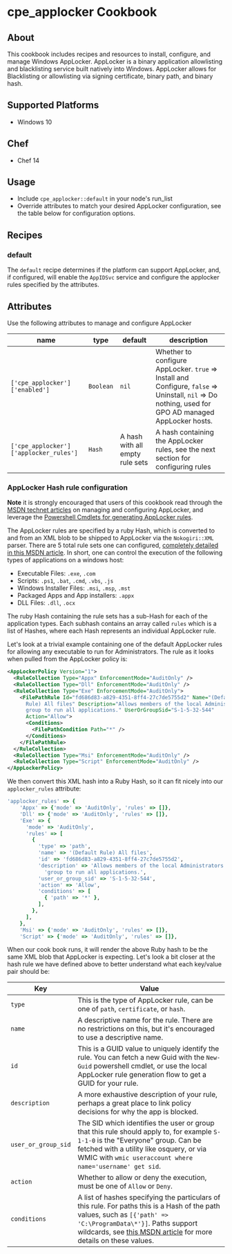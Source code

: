 cpe_applocker Cookbook
====================
About
--------------------
This cookbook includes recipes and resources to install, configure, and manage
Windows AppLocker. AppLocker is a binary application allowlisting and
blacklisting service built natively into Windows. AppLocker allows for
Blacklisting or allowlisting via signing certificate, binary path, and binary
hash.

Supported Platforms
--------------------

* Windows 10

Chef
--------------------

* Chef 14

Usage
--------------------
* Include `cpe_applocker::default` in your node's run_list
* Override attributes to match your desired AppLocker configuration, see the
  table below for configuration options.

Recipes
--------------------

### default
The `default` recipe determines if the platform can support AppLocker, and, if
configured, will enable the `AppIDSvc` service and configure the applocker
rules specified by the attributes.

Attributes
--------------------

Use the following attributes to manage and configure AppLocker

| name   | type | default |                   description                     |
|--------|------|---------|---------------------------------------------------|
| `['cpe_applocker']['enabled']` | `Boolean` | `nil` | Whether to configure AppLocker. `true` => Install and Configure, `false` => Uninstall, `nil` => Do nothing, used for GPO AD managed AppLocker hosts. |
| `['cpe_applocker']['applocker_rules']` | `Hash` | A hash with all empty rule sets | A hash containing the AppLocker rules, see the next section for configuring rules |

### AppLocker Hash rule configuration

**Note** it is strongly encouraged that users of this cookbook read through the
[MSDN technet articles](https://docs.microsoft.com/en-us/windows/security/threat-protection/windows-defender-application-control/applocker/administer-applocker)
on managing and configuring AppLocker, and leverage the
[Powershell Cmdlets for generating AppLocker rules](https://docs.microsoft.com/en-us/windows/security/threat-protection/windows-defender-application-control/applocker/use-the-applocker-windows-powershell-cmdlets).

The AppLocker rules are specified by a ruby Hash, which is converted to and
from an XML blob to be shipped to AppLocker via the `Nokogiri::XML` parser.
There are 5 total rule sets one can configured,
[completely detailed in this MSDN article](https://docs.microsoft.com/en-us/windows/security/threat-protection/windows-defender-application-control/applocker/working-with-applocker-rules#rule-collections).
In short, one can control the execution of the following types of applications
on a windows host:

* Executable Files: `.exe`, `.com`
* Scripts: `.ps1`, `.bat`, `.cmd`, `.vbs`, `.js`
* Windows Installer Files: `.msi`, `.msp`, `.mst`
* Packaged Apps and App installers: `.appx`
* DLL Files: `.dll`, `.ocx`

The ruby Hash containing the rule sets has a sub-Hash for each of the
application types. Each subhash contains an array called `rules` which is a
list of Hashes, where each Hash represents an individual AppLocker rule.

Let's look at a trivial example containing one of the default AppLocker rules
for allowing any executable to run for Administrators. The rule as it looks
when pulled from the AppLocker policy is:

```xml
<AppLockerPolicy Version="1">
  <RuleCollection Type="Appx" EnforcementMode="AuditOnly" />
  <RuleCollection Type="Dll" EnforcementMode="AuditOnly" />
  <RuleCollection Type="Exe" EnforcementMode="AuditOnly">
    <FilePathRule Id="fd686d83-a829-4351-8ff4-27c7de5755d2" Name="(Default
      Rule) All files" Description="Allows members of the local Administrators
      group to run all applications." UserOrGroupSid="S-1-5-32-544"
      Action="Allow">
      <Conditions>
        <FilePathCondition Path="*" />
      </Conditions>
    </FilePathRule>
  </RuleCollection>
  <RuleCollection Type="Msi" EnforcementMode="AuditOnly" />
  <RuleCollection Type="Script" EnforcementMode="AuditOnly" />
</AppLockerPolicy>
```

We then convert this XML hash into a Ruby Hash, so it can fit nicely into our
`applocker_rules` attribute:

```ruby
'applocker_rules' => {
    'Appx' => {'mode' => 'AuditOnly', 'rules' => []},
    'Dll' => {'mode' => 'AuditOnly', 'rules' => []},
    'Exe' => {
      'mode' => 'AuditOnly',
      'rules' => [
        {
          'type' => 'path',
          'name' => '(Default Rule) All files',
          'id' => 'fd686d83-a829-4351-8ff4-27c7de5755d2',
          'description' => 'Allows members of the local Administrators ' +
            'group to run all applications.',
          'user_or_group_sid' => 'S-1-5-32-544',
          'action' => 'Allow',
          'conditions' => [
            { 'path' => '*' },
          ],
        },
      ],
    },
    'Msi' => {'mode' => 'AuditOnly', 'rules' => []},
    'Script' => {'mode' => 'AuditOnly', 'rules' => []},
```

When our cook book runs, it will render the above Ruby hash to be the same XML
blob that AppLocker is expecting. Let's look a bit closer at the hash rule we
have defined above to better understand what each key/value pair should be:

| Key | Value |
|-----|-------|
|`type` | This is the type of AppLocker rule, can be one of `path`, `certificate`, or `hash`. |
|`name` | A descriptive name for the rule. There are no restrictions on this, but it's encouraged to use a descriptive name. |
| `id`  | This is a GUID value to uniquely identify the rule. You can fetch a new Guid with the `New-Guid` powershell cmdlet, or use the local AppLocker rule generation flow to get a GUID for your rule. |
| `description` | A more exhaustive description of your rule, perhaps a great place to link policy decisions for why the app is blocked. |
| `user_or_group_sid` | The SID which identifies the user or group that this rule should apply to, for example `S-1-1-0` is the "Everyone" group. Can be fetched with a utility like osquery, or via WMIC with `wmic useraccount where name='username' get sid`. |
| `action` | Whether to allow or deny the execution, must be one of `Allow` or `Deny`. |
| `conditions` | A list of hashes specifying the particulars of this rule. For paths this is a Hash of the path values, such as `[{'path' => 'C:\ProgramData\*'}]`. Paths support wildcards, see [this MSDN article](https://docs.microsoft.com/en-us/windows/security/threat-protection/windows-defender-application-control/applocker/working-with-applocker-rules) for more details on these values. |
